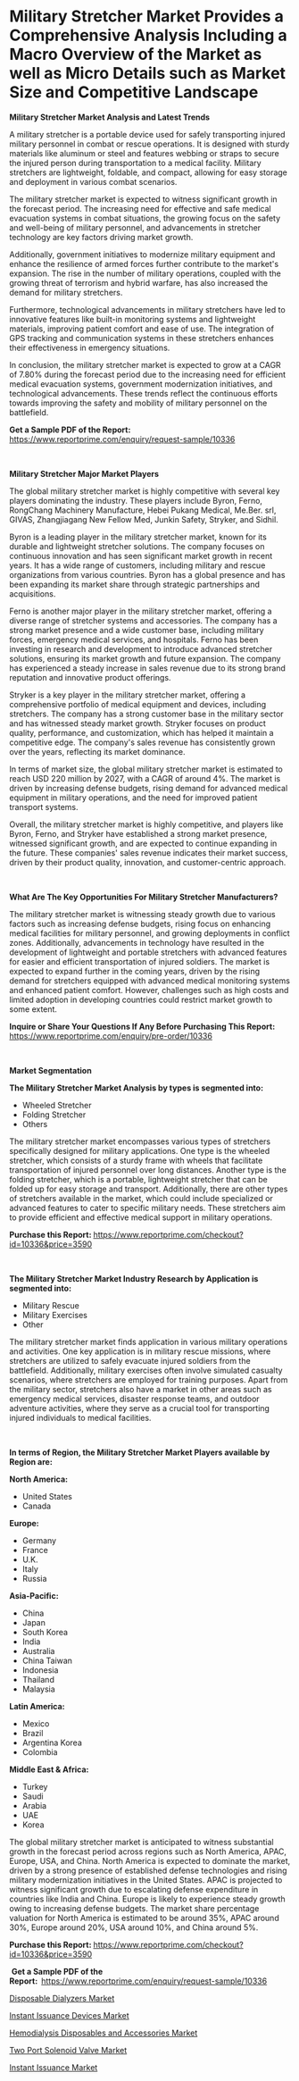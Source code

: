 <p><h1>Military Stretcher Market Provides a Comprehensive Analysis Including a Macro Overview of the Market as well as Micro Details such as Market Size and Competitive Landscape</h1></p><p><strong>Military Stretcher Market Analysis and Latest Trends</strong></p>
<p><p>A military stretcher is a portable device used for safely transporting injured military personnel in combat or rescue operations. It is designed with sturdy materials like aluminum or steel and features webbing or straps to secure the injured person during transportation to a medical facility. Military stretchers are lightweight, foldable, and compact, allowing for easy storage and deployment in various combat scenarios.</p><p>The military stretcher market is expected to witness significant growth in the forecast period. The increasing need for effective and safe medical evacuation systems in combat situations, the growing focus on the safety and well-being of military personnel, and advancements in stretcher technology are key factors driving market growth.</p><p>Additionally, government initiatives to modernize military equipment and enhance the resilience of armed forces further contribute to the market's expansion. The rise in the number of military operations, coupled with the growing threat of terrorism and hybrid warfare, has also increased the demand for military stretchers.</p><p>Furthermore, technological advancements in military stretchers have led to innovative features like built-in monitoring systems and lightweight materials, improving patient comfort and ease of use. The integration of GPS tracking and communication systems in these stretchers enhances their effectiveness in emergency situations.</p><p>In conclusion, the military stretcher market is expected to grow at a CAGR of 7.80% during the forecast period due to the increasing need for efficient medical evacuation systems, government modernization initiatives, and technological advancements. These trends reflect the continuous efforts towards improving the safety and mobility of military personnel on the battlefield.</p></p>
<p><strong>Get a Sample PDF of the Report:&nbsp;</strong> <a href="https://www.reportprime.com/enquiry/request-sample/10336">https://www.reportprime.com/enquiry/request-sample/10336</a></p>
<p>&nbsp;</p>
<p><strong>Military Stretcher Major Market Players</strong></p>
<p><p>The global military stretcher market is highly competitive with several key players dominating the industry. These players include Byron, Ferno, RongChang Machinery Manufacture, Hebei Pukang Medical, Me.Ber. srl, GIVAS, Zhangjiagang New Fellow Med, Junkin Safety, Stryker, and Sidhil.</p><p>Byron is a leading player in the military stretcher market, known for its durable and lightweight stretcher solutions. The company focuses on continuous innovation and has seen significant market growth in recent years. It has a wide range of customers, including military and rescue organizations from various countries. Byron has a global presence and has been expanding its market share through strategic partnerships and acquisitions.</p><p>Ferno is another major player in the military stretcher market, offering a diverse range of stretcher systems and accessories. The company has a strong market presence and a wide customer base, including military forces, emergency medical services, and hospitals. Ferno has been investing in research and development to introduce advanced stretcher solutions, ensuring its market growth and future expansion. The company has experienced a steady increase in sales revenue due to its strong brand reputation and innovative product offerings.</p><p>Stryker is a key player in the military stretcher market, offering a comprehensive portfolio of medical equipment and devices, including stretchers. The company has a strong customer base in the military sector and has witnessed steady market growth. Stryker focuses on product quality, performance, and customization, which has helped it maintain a competitive edge. The company's sales revenue has consistently grown over the years, reflecting its market dominance.</p><p>In terms of market size, the global military stretcher market is estimated to reach USD 220 million by 2027, with a CAGR of around 4%. The market is driven by increasing defense budgets, rising demand for advanced medical equipment in military operations, and the need for improved patient transport systems.</p><p>Overall, the military stretcher market is highly competitive, and players like Byron, Ferno, and Stryker have established a strong market presence, witnessed significant growth, and are expected to continue expanding in the future. These companies' sales revenue indicates their market success, driven by their product quality, innovation, and customer-centric approach.</p></p>
<p>&nbsp;</p>
<p><strong>What Are The Key Opportunities For Military Stretcher Manufacturers?</strong></p>
<p><p>The military stretcher market is witnessing steady growth due to various factors such as increasing defense budgets, rising focus on enhancing medical facilities for military personnel, and growing deployments in conflict zones. Additionally, advancements in technology have resulted in the development of lightweight and portable stretchers with advanced features for easier and efficient transportation of injured soldiers. The market is expected to expand further in the coming years, driven by the rising demand for stretchers equipped with advanced medical monitoring systems and enhanced patient comfort. However, challenges such as high costs and limited adoption in developing countries could restrict market growth to some extent.</p></p>
<p><strong>Inquire or Share Your Questions If Any Before Purchasing This Report:</strong> <a href="https://www.reportprime.com/enquiry/pre-order/10336">https://www.reportprime.com/enquiry/pre-order/10336</a></p>
<p>&nbsp;</p>
<p><strong>Market Segmentation</strong></p>
<p><strong>The Military Stretcher Market Analysis by types is segmented into:</strong></p>
<p><ul><li>Wheeled Stretcher</li><li>Folding Stretcher</li><li>Others</li></ul></p>
<p><p>The military stretcher market encompasses various types of stretchers specifically designed for military applications. One type is the wheeled stretcher, which consists of a sturdy frame with wheels that facilitate transportation of injured personnel over long distances. Another type is the folding stretcher, which is a portable, lightweight stretcher that can be folded up for easy storage and transport. Additionally, there are other types of stretchers available in the market, which could include specialized or advanced features to cater to specific military needs. These stretchers aim to provide efficient and effective medical support in military operations.</p></p>
<p><strong>Purchase this Report:&nbsp;</strong><a href="https://www.reportprime.com/checkout?id=10336&price=3590">https://www.reportprime.com/checkout?id=10336&price=3590</a></p>
<p>&nbsp;</p>
<p><strong>The Military Stretcher Market Industry Research by Application is segmented into:</strong></p>
<p><ul><li>Military Rescue</li><li>Military Exercises</li><li>Other</li></ul></p>
<p><p>The military stretcher market finds application in various military operations and activities. One key application is in military rescue missions, where stretchers are utilized to safely evacuate injured soldiers from the battlefield. Additionally, military exercises often involve simulated casualty scenarios, where stretchers are employed for training purposes. Apart from the military sector, stretchers also have a market in other areas such as emergency medical services, disaster response teams, and outdoor adventure activities, where they serve as a crucial tool for transporting injured individuals to medical facilities.</p></p>
<p>&nbsp;</p>
<p><strong>In terms of Region, the Military Stretcher Market Players available by Region are:</strong></p>
<p>
    <p> <strong> North America: </strong>
        <ul>
            <li>United States</li>
            <li>Canada</li>
        </ul>
        </p> 
    <p> <strong> Europe: </strong>
        <ul>
            <li>Germany</li>
            <li>France</li>
            <li>U.K.</li>
            <li>Italy</li>
            <li>Russia</li>
        </ul>
        </p> 
    <p> <strong> Asia-Pacific: </strong>
        <ul>
            <li>China</li>
            <li>Japan</li>
            <li>South Korea</li>
            <li>India</li>
            <li>Australia</li>
            <li>China Taiwan</li>
            <li>Indonesia</li>
            <li>Thailand</li>
            <li>Malaysia</li>
        </ul>
        </p> 
    <p> <strong> Latin America: </strong>
        <ul>
            <li>Mexico</li>
            <li>Brazil</li>
            <li>Argentina Korea</li>
            <li>Colombia</li>
        </ul>
        </p> 
    <p> <strong> Middle East & Africa: </strong>
        <ul>
            <li>Turkey</li>
            <li>Saudi</li>
            <li>Arabia</li>
            <li>UAE</li>
            <li>Korea</li>
        </ul>
    </p>
    </p>
<p><p>The global military stretcher market is anticipated to witness substantial growth in the forecast period across regions such as North America, APAC, Europe, USA, and China. North America is expected to dominate the market, driven by a strong presence of established defense technologies and rising military modernization initiatives in the United States. APAC is projected to witness significant growth due to escalating defense expenditure in countries like India and China. Europe is likely to experience steady growth owing to increasing defense budgets. The market share percentage valuation for North America is estimated to be around 35%, APAC around 30%, Europe around 20%, USA around 10%, and China around 5%.</p></p>
<p><strong>Purchase this Report: </strong><a href="https://www.reportprime.com/checkout?id=10336&price=3590">https://www.reportprime.com/checkout?id=10336&price=3590</a></p>
<p>&nbsp;<strong>Get a Sample PDF of the Report:&nbsp;&nbsp;</strong><a href="https://www.reportprime.com/enquiry/request-sample/10336">https://www.reportprime.com/enquiry/request-sample/10336</a></p>
<p><strong></strong></p>
<p><p><a href="https://medium.com/@lawrenceburns7577/disposable-dialyzers-market-report-reveals-the-latest-trends-and-growth-opportunities-of-this-a894e55a9e2f">Disposable Dialyzers Market</a></p><p><a href="https://medium.com/@lawrenceburns7577/instant-issuance-devices-market-size-and-market-trends-complete-industry-overview-2024-to-2031-1bca2c2dc52c">Instant Issuance Devices Market</a></p><p><a href="https://medium.com/@lawrenceburns7577/hemodialysis-disposables-and-accessories-market-size-cagr-trends-2024-2030-292f69666b95">Hemodialysis Disposables and Accessories Market</a></p><p><a href="https://medium.com/@lawrenceburns7577/two-port-solenoid-valve-market-size-market-outlook-and-market-forecast-2024-to-2031-93f0b4081a6e">Two Port Solenoid Valve Market</a></p><p><a href="https://medium.com/@lawrenceburns7577/instant-issuance-market-the-key-to-successful-business-strategy-forecast-till-2031-b31b5ffc4325">Instant Issuance Market</a></p></p>